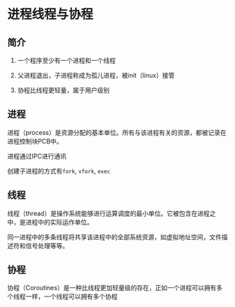 # 进程线程与协程

## 简介

1. 一个程序至少有一个进程和一个线程

2. 父进程退出，子进程称成为孤儿进程，被init（linux）接管

3. 协程比线程更轻量，属于用户级别

## 进程

进程（process）是资源分配的基本单位。所有与该进程有关的资源，都被记录在进程控制块PCB中。

进程通过IPC进行通讯

创建子进程的方式有`fork`, `vfork`, `exec`

## 线程

线程（thread）是操作系统能够进行运算调度的最小单位。它被包含在进程之中，是进程中的实际运作单位。

同一进程中的多条线程将共享该进程中的全部系统资源，如虚拟地址空间，文件描述符和信号处理等等。

## 协程

协程（Coroutines）是一种比线程更加轻量级的存在，正如一个进程可以拥有多个线程一样，一个线程可以拥有多个协程

